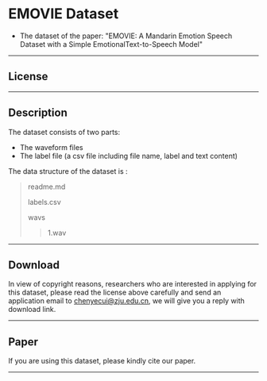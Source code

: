 # EMOVIE Dataset


- The dataset of the paper: "EMOVIE: A Mandarin Emotion Speech Dataset with a Simple EmotionalText-to-Speech Model"
----

## License

----

## Description

The dataset consists of two parts: 
- The waveform files
- The label file (a csv file including file name, label and text content)

The data structure of the dataset is :

> readme.md
> 
> labels.csv
> 
> wavs
>> 1.wav


---

## Download

In view of copyright reasons, researchers who are interested in applying for this dataset, please read the license above carefully and send an application email to <chenyecui@zju.edu.cn>, we will give you a reply with download link.

---

## Paper

If you are using this dataset, please kindly cite our paper.

---
